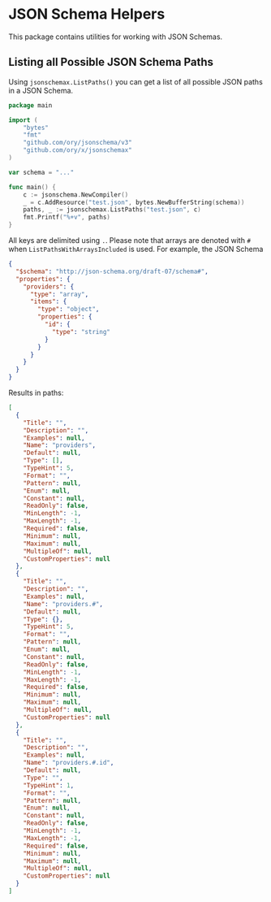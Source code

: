 # JSON Schema Helpers

This package contains utilities for working with JSON Schemas.

## Listing all Possible JSON Schema Paths

Using `jsonschemax.ListPaths()` you can get a list of all possible JSON paths in a JSON Schema.

```go
package main

import (
	"bytes"
	"fmt"
	"github.com/ory/jsonschema/v3"
	"github.com/ory/x/jsonschemax"
)

var schema = "..."

func main() {
	c := jsonschema.NewCompiler()
	_ = c.AddResource("test.json", bytes.NewBufferString(schema))
	paths, _ := jsonschemax.ListPaths("test.json", c)
	fmt.Printf("%+v", paths)
}
```

All keys are delimited using `.`. Please note that arrays are denoted with `#` when `ListPathsWithArraysIncluded` is used. For example, the JSON Schema

```json
{
  "$schema": "http://json-schema.org/draft-07/schema#",
  "properties": {
    "providers": {
      "type": "array",
      "items": {
        "type": "object",
        "properties": {
          "id": {
            "type": "string"
          }
        }
      }
    }
  }
}
```

Results in paths:

```json
[
  {
    "Title": "",
    "Description": "",
    "Examples": null,
    "Name": "providers",
    "Default": null,
    "Type": [],
    "TypeHint": 5,
    "Format": "",
    "Pattern": null,
    "Enum": null,
    "Constant": null,
    "ReadOnly": false,
    "MinLength": -1,
    "MaxLength": -1,
    "Required": false,
    "Minimum": null,
    "Maximum": null,
    "MultipleOf": null,
    "CustomProperties": null
  },
  {
    "Title": "",
    "Description": "",
    "Examples": null,
    "Name": "providers.#",
    "Default": null,
    "Type": {},
    "TypeHint": 5,
    "Format": "",
    "Pattern": null,
    "Enum": null,
    "Constant": null,
    "ReadOnly": false,
    "MinLength": -1,
    "MaxLength": -1,
    "Required": false,
    "Minimum": null,
    "Maximum": null,
    "MultipleOf": null,
    "CustomProperties": null
  },
  {
    "Title": "",
    "Description": "",
    "Examples": null,
    "Name": "providers.#.id",
    "Default": null,
    "Type": "",
    "TypeHint": 1,
    "Format": "",
    "Pattern": null,
    "Enum": null,
    "Constant": null,
    "ReadOnly": false,
    "MinLength": -1,
    "MaxLength": -1,
    "Required": false,
    "Minimum": null,
    "Maximum": null,
    "MultipleOf": null,
    "CustomProperties": null
  }
]
```